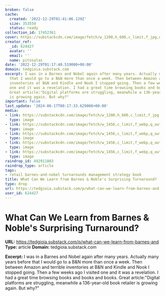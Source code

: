 ```yaml
---
broken: false
cache:
  created: '2022-12-29T01:41:06.129Z'
  size: 353559
  status: ready
collection_id: 17452361
cover: https://substackcdn.com/image/fetch/w_1200,h_600,c_limit,f_jpg,q_auto:good,fl_progressive:steep/https%3A%2F%2Fbucketeer-e05bbc84-baa3-437e-9518-adb32be77984.s3.amazonaws.com%2Fpublic%2Fimages%2Fc0b32e6a-0ac5-454d-8f6f-3a241a948253_770x364.jpeg
creator_ref:
  _id: 624427
  avatar: ''
  email: ''
  name: pitosalas
date: '2022-12-29T01:17:40.519000+00:00'
domain: tedgioia.substack.com
excerpt: I was in a Barnes and Nobel again after many years. Actually many years before
  that I would go to a B&N more than once a week. Then between Amazon and terrible
  inventories at B&N and Kindle and Nook I stopped going. Then a few weeks ago I visited
  one and it was a revelation. I had a great time browsing books and books and books.
  Great article:"Digital platforms are struggling, meanwhile a 136-year-old book retailer
  is growing again. But why?"
important: false
last_update: '2024-06-17T00:17:33.629000+00:00'
media:
- link: https://substackcdn.com/image/fetch/w_1200,h_600,c_limit,f_jpg,q_auto:good,fl_progressive:steep/https%3A%2F%2Fbucketeer-e05bbc84-baa3-437e-9518-adb32be77984.s3.amazonaws.com%2Fpublic%2Fimages%2Fc0b32e6a-0ac5-454d-8f6f-3a241a948253_770x364.jpeg
  type: image
- link: https://substackcdn.com/image/fetch/w_1456,c_limit,f_webp,q_auto:good,fl_progressive:steep/https%3A%2F%2Fbucketeer-e05bbc84-baa3-437e-9518-adb32be77984.s3.amazonaws.com%2Fpublic%2Fimages%2Fcc7c3327-b2f7-45af-a917-286637abb5a8_1800x603.png
  type: image
- link: https://substackcdn.com/image/fetch/w_1456,c_limit,f_webp,q_auto:good,fl_progressive:steep/https%3A%2F%2Fbucketeer-e05bbc84-baa3-437e-9518-adb32be77984.s3.amazonaws.com%2Fpublic%2Fimages%2Fc0b32e6a-0ac5-454d-8f6f-3a241a948253_770x364.jpeg
  type: image
- link: https://substackcdn.com/image/fetch/w_1456,c_limit,f_webp,q_auto:good,fl_progressive:steep/https%3A%2F%2Fbucketeer-e05bbc84-baa3-437e-9518-adb32be77984.s3.amazonaws.com%2Fpublic%2Fimages%2Fc7dbb774-4ab8-4def-ae65-eec2ad3f5e84_1802x1354.png
  type: image
- link: https://substackcdn.com/image/fetch/w_1456,c_limit,f_webp,q_auto:good,fl_progressive:steep/https%3A%2F%2Fbucketeer-e05bbc84-baa3-437e-9518-adb32be77984.s3.amazonaws.com%2Fpublic%2Fimages%2Fd5a9a2a3-adb6-47b4-b539-4e0413b59dec_1600x1200.jpeg
  type: image
raindrop_id: 492911803
raindrop_type: article
tags:
- retail barnes-and-nobel turnarounds management strategy book
title: What Can We Learn from Barnes & Noble's Surprising Turnaround?
type: drop
url: https://tedgioia.substack.com/p/what-can-we-learn-from-barnes-and
user_id: 624427
---
```


# What Can We Learn from Barnes & Noble's Surprising Turnaround?

**URL:** https://tedgioia.substack.com/p/what-can-we-learn-from-barnes-and
**Type:** article
**Domain:** tedgioia.substack.com

**Excerpt:** I was in a Barnes and Nobel again after many years. Actually many years before that I would go to a B&N more than once a week. Then between Amazon and terrible inventories at B&N and Kindle and Nook I stopped going. Then a few weeks ago I visited one and it was a revelation. I had a great time browsing books and books and books. Great article:"Digital platforms are struggling, meanwhile a 136-year-old book retailer is growing again. But why?"
